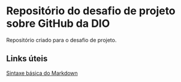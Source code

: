 # Repositório do desafio de projeto sobre GitHub da DIO
Repositório criado para o desafio de projeto.

## Links úteis
[Sintaxe básica do Markdown](https://www.markdownguide.org/basic-syntax/)

